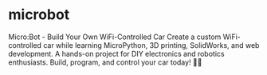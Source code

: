 # microbot
Micro:Bot - Build Your Own WiFi-Controlled Car Create a custom WiFi-controlled car while learning MicroPython, 3D printing, SolidWorks, and web development. A hands-on project for DIY electronics and robotics enthusiasts. Build, program, and control your car today! 🚗✨
